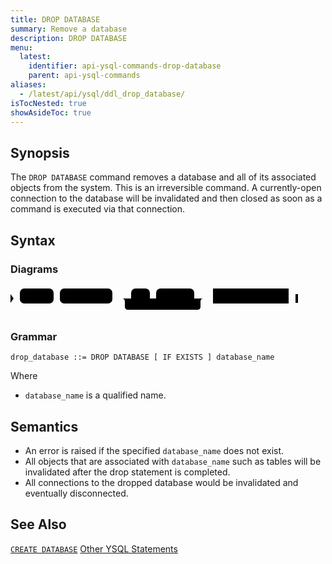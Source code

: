 ```yaml
---
title: DROP DATABASE
summary: Remove a database
description: DROP DATABASE
menu:
  latest:
    identifier: api-ysql-commands-drop-database
    parent: api-ysql-commands
aliases:
  - /latest/api/ysql/ddl_drop_database/
isTocNested: true
showAsideToc: true
---
```


## Synopsis
The `DROP DATABASE` command removes a database and all of its associated objects from the system. This is an irreversible command. A currently-open connection to the database will be invalidated and then closed as soon as a command is executed via that connection.

## Syntax

### Diagrams
<svg class="rrdiagram" version="1.1" xmlns:xlink="http://www.w3.org/1999/xlink" xmlns="http://www.w3.org/2000/svg" width="460" height="49" viewbox="0 0 460 49"><path class="connector" d="M0 21h15m54 0h10m84 0h30m30 0h10m61 0h20m-136 0q5 0 5 5v8q0 5 5 5h111q5 0 5-5v-8q0-5 5-5m5 0h10m121 0h15"/><polygon points="0,28 5,21 0,14" style="fill:black;stroke-width:0"/><rect class="literal" x="15" y="5" width="54" height="24" rx="7"/><text class="text" x="25" y="21">DROP</text><rect class="literal" x="79" y="5" width="84" height="24" rx="7"/><text class="text" x="89" y="21">DATABASE</text><rect class="literal" x="193" y="5" width="30" height="24" rx="7"/><text class="text" x="203" y="21">IF</text><rect class="literal" x="233" y="5" width="61" height="24" rx="7"/><text class="text" x="243" y="21">EXISTS</text><a xlink:href="../grammar_diagrams#database-name"><rect class="rule" x="324" y="5" width="121" height="24"/><text class="text" x="334" y="21">database_name</text></a><polygon points="456,28 460,28 460,14 456,14" style="fill:black;stroke-width:0"/></svg>

### Grammar
```
drop_database ::= DROP DATABASE [ IF EXISTS ] database_name
```

Where

- `database_name` is a qualified name.

## Semantics

 - An error is raised if the specified `database_name` does not exist.
 - All objects that are associated with `database_name` such as tables will be invalidated after the drop statement is completed.
 - All connections to the dropped database would be invalidated and eventually disconnected.

## See Also

[`CREATE DATABASE`](../ddl_create_database)
[Other YSQL Statements](..)
